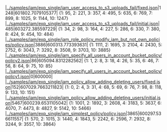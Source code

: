 |[../samples/iam/exp_single/iam_user_access_to_s3_uploads_fail/fixed.json](../samples/iam/exp_single/iam_user_access_to_s3_uploads_fail/fixed.json)|1248|601802.7079105377|
{1: 95, 2: 221, 3: 357, 4: 495, 5: 635, 6: 769, 7: 899, 8: 1025, 9: 1144, 10: 1247}
|[../samples/iam/exp_single/iam_user_access_to_s3_uploads_fail/initial.json](../samples/iam/exp_single/iam_user_access_to_s3_uploads_fail/initial.json)|485|603272.385597229|
{1: 34, 2: 98, 3: 164, 4: 227, 5: 286, 6: 330, 7: 380, 8: 424, 9: 454, 10: 484}
|[../samples/iam/exp_single/iam_role_policy_modify_iam_but_not_own_policies/policy.json](../samples/iam/exp_single/iam_role_policy_modify_iam_but_not_own_policies/policy.json)|3886|600313.773393631|
{1: 1111, 2: 1695, 3: 2104, 4: 2430, 5: 2752, 6: 3043, 7: 3292, 8: 3508, 9: 3703, 10: 3885}
|[../samples/iam/exp_single/iam_specify_all_users_in_account_bucket_policy/policy2.json](../samples/iam/exp_single/iam_specify_all_users_in_account_bucket_policy/policy2.json)|86|605094.8312282562|
{1: 1, 2: 8, 3: 18, 4: 26, 5: 35, 6: 46, 7: 56, 8: 64, 9: 75, 10: 85}
|[../samples/iam/exp_single/iam_specify_all_users_in_account_bucket_policy/policy1.json](../samples/iam/exp_single/iam_specify_all_users_in_account_bucket_policy/policy1.json)|0|600000|
|[../samples/iam/exp_single/iam_policy_allow_adding_deleting_users/fixed.json](../samples/iam/exp_single/iam_policy_allow_adding_deleting_users/fixed.json)|152|607029.7663211823|
{1: 0, 2: 4, 3: 31, 4: 68, 5: 69, 6: 76, 7: 98, 8: 118, 9: 133, 10: 151}
|[../samples/iam/exp_single/iam_policy_allow_adding_deleting_users/initial.json](../samples/iam/exp_single/iam_policy_allow_adding_deleting_users/initial.json)|5467|600239.6531105042|
{1: 1001, 2: 1892, 3: 2608, 4: 3183, 5: 3637, 6: 4070, 7: 4473, 8: 4827, 9: 5142, 10: 5466}
|[../samples/iam/exp_single/iam_simplest_policy/policy.json](../samples/iam/exp_single/iam_simplest_policy/policy.json)|3865|600297.536611557|
{1: 570, 2: 1015, 3: 1440, 4: 1843, 5: 2242, 6: 2596, 7: 2932, 8: 3244, 9: 3557, 10: 3864}
